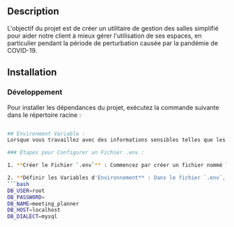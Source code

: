 ## Description 
L'objectif du projet est de créer un utilitaire de gestion des salles simplifié pour aider notre client à mieux gérer l'utilisation de ses espaces, en particulier pendant la période de perturbation causée par la pandémie de COVID-19.

## Installation 
### Développement
Pour installer les dépendances du projet, exécutez la commande suivante dans le répertoire racine :
```bash npm install

## Envirenment Variable :
Lorsque vous travaillez avec des informations sensibles telles que les identifiants de base de données, il est important de les garder sécurisées. Une façon de le faire est d'utiliser un fichier `.env` pour stocker les variables d'environnement.

### Étapes pour Configurer un Fichier .env :

1. **Créer le Fichier `.env`** : Commencez par créer un fichier nommé `.env` à la racine de votre répertoire de projet.

2. **Définir les Variables d'Environnement** : Dans le fichier `.env`, définissez les variables d'environnement nécessaires pour la configuration de votre base de données. Par exemple :
```bash
DB_USER=root
DB_PASSWORD=
DB_NAME=meeting_planner
DB_HOST=localhost
DB_DIALECT=mysql

